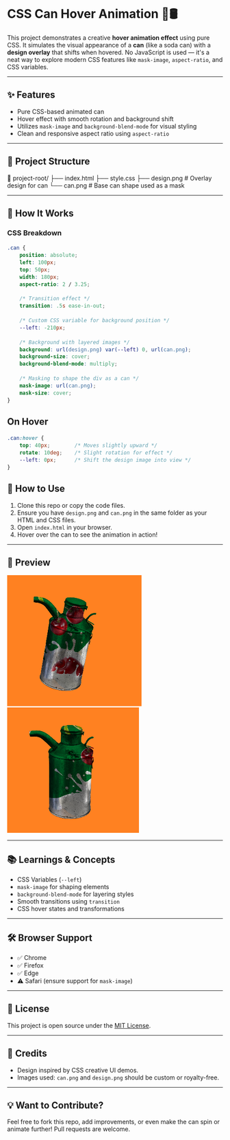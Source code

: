 # CSS Can Hover Animation 🎨🛢️

This project demonstrates a creative **hover animation effect** using pure CSS. It simulates the visual appearance of a **can** (like a soda can) with a **design overlay** that shifts when hovered. No JavaScript is used — it's a neat way to explore modern CSS features like `mask-image`, `aspect-ratio`, and CSS variables.

---

## ✨ Features

- Pure CSS-based animated can
- Hover effect with smooth rotation and background shift
- Utilizes `mask-image` and `background-blend-mode` for visual styling
- Clean and responsive aspect ratio using `aspect-ratio`

---

## 📁 Project Structure

📁 project-root/
├── index.html
├── style.css
├── design.png # Overlay design for can
└── can.png # Base can shape used as a mask

---

## 🔧 How It Works

### CSS Breakdown

```css
.can {
    position: absolute;
    left: 100px;
    top: 50px;
    width: 180px;
    aspect-ratio: 2 / 3.25;

    /* Transition effect */
    transition: .5s ease-in-out;

    /* Custom CSS variable for background position */
    --left: -210px;

    /* Background with layered images */
    background: url(design.png) var(--left) 0, url(can.png);
    background-size: cover;
    background-blend-mode: multiply;

    /* Masking to shape the div as a can */
    mask-image: url(can.png);
    mask-size: cover;
}

```

## On Hover

```css
.can:hover {
    top: 40px;        /* Moves slightly upward */
    rotate: 10deg;    /* Slight rotation for effect */
    --left: 0px;      /* Shift the design image into view */
}

```
## 🚀 How to Use

1. Clone this repo or copy the code files.
2. Ensure you have `design.png` and `can.png` in the same folder as your HTML and CSS files.
3. Open `index.html` in your browser.
4. Hover over the can to see the animation in action!

---

## 📸 Preview

![Preview of the can hover animation](screenshot1.png)
![Preview of the can hover animation](screenshot2.png)

---

## 📚 Learnings & Concepts

- CSS Variables (`--left`)
- `mask-image` for shaping elements
- `background-blend-mode` for layering styles
- Smooth transitions using `transition`
- CSS hover states and transformations

---

## 🛠️ Browser Support

- ✅ Chrome  
- ✅ Firefox  
- ✅ Edge  
- ⚠️ Safari (ensure support for `mask-image`)

---

## 📃 License

This project is open source under the [MIT License](LICENSE).

---

## 🙌 Credits

- Design inspired by CSS creative UI demos.
- Images used: `can.png` and `design.png` should be custom or royalty-free.

---

## 💡 Want to Contribute?

Feel free to fork this repo, add improvements, or even make the can spin or animate further! Pull requests are welcome.
